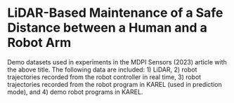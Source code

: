 # LiDAR-Based Maintenance of a Safe Distance between a Human and a Robot Arm
Demo datasets used in experiments in the MDPI Sensors (2023) article with the above title. The following data are included: 1) LiDAR, 2) robot trajectories recorded from the robot controller in real time, 3) robot trajectories recorded from the robot program in KAREL (used in prediction mode), and 4) demo robot programs in KAREL.
